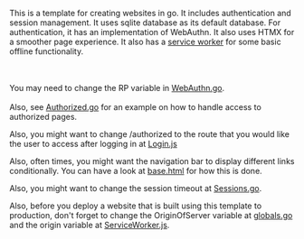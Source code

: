 This is a template for creating websites in go. It includes authentication and session management.
It uses sqlite database as its default database.
For authentication, it has an implementation of WebAuthn.
It also uses HTMX for a smoother page experience.
It also has a [service worker](/static/js/ServiceWorker.js) for some basic offline functionality.

<br/><br/>
You may need to change the RP variable in [WebAuthn.go](/Utils/WebAuthn/WebAuthn.go).
<br><br/>
Also, see [Authorized.go](/RoutesHandler/Authorized/Authorized.go) for an example on how to handle access to authorized pages.

Also, you might want to change /authorized to the route that you would like the user to access after logging in at [Login.js](/static/js/Authentication/Login.js)

Also, often times, you might want the navigation bar to display different links conditionally. You can have a look at [base.html](/templates/base.html) for how this is done.

Also, you might want to change the session timeout at [Sessions.go](/Database/Sessions/Sessions.go).

Also, before you deploy a website that is built using this template to production, don't forget to change the OriginOfServer variable at [globals.go](/globals/globals.go) and the origin variable at [ServiceWorker.js](/static/js/ServiceWorker.js).